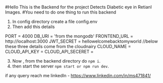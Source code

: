 #Hello This is the Backend for the project Detects Diabetic eye in Retianl Images.
#You need to do one thing to run this backend

1. In config directory create a file config.env
2. Then add this details

PORT = 4000
DB_URI = 'from the mongodb'
FRONTEND_URL = http://localhost:3000
JWT_SECRET = hellowelcomebacktomyworld
//below these three details come from the cloudnairy
CLOUD_NAME = 
CLOUD_API_KEY = 
CLOUD_API_SECERET = 


3. Now , from the backend directory do `npm i`.
4. then start the server `npm start or npm run dev`.


if any query reach me linkedIn - https://www.linkedin.com/in/ms471841/

